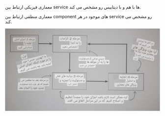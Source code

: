 معماری فیزیکی ارتباط بین service ها با هم و با دیتابیس رو مشخص می کند.

معماری منطقی ارتباط بین component های موجود در هر service رو مشخص می کند.

![](./Images/Pasted%20image%2020240402152402.png)

